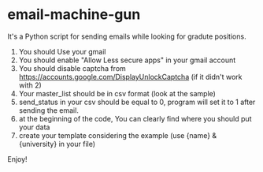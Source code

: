 # email-machine-gun
It's a Python script for sending emails while looking for gradute positions.

1. You should Use your gmail
2. You should enable "Allow Less secure apps" in your gmail account
3. You should disable captcha from https://accounts.google.com/DisplayUnlockCaptcha (if it didn't work with 2)
4. Your master_list should be in csv format (look at the sample)
5. send_status in your csv should be equal to 0, program will set it to 1 after sending the email.
6. at the beginning of the code, You can clearly find where you should put your data
7. create your template considering the example (use {name} & {university} in your file)

Enjoy!
